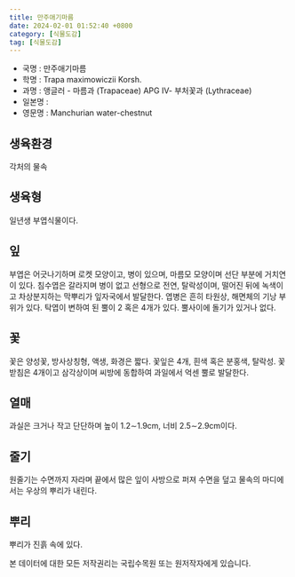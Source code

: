 ```yaml
---
title: 만주애기마름
date: 2024-02-01 01:52:40 +0800
category: [식물도감]
tag: [식물도감]
---
```




- 국명 : 만주애기마름
- 학명 : Trapa maximowiczii Korsh.
- 과명 : 앵글러 - 마름과 (Trapaceae) APG Ⅳ- 부처꽃과 (Lythraceae)
- 일본명 : 
- 영문명 : Manchurian water-chestnut


## 생육환경
각처의 물속
## 생육형
일년생 부엽식물이다.
## 잎
부엽은 어긋나기하며 로켓 모양이고, 병이 있으며, 마름모 모양이며 선단 부분에 거치연이 있다. 침수엽은 갈라지며 병이 없고 선형으로 전연, 탈락성이며, 떨어진 뒤에 녹색이고 차상분지하는 막뿌리가 잎자국에서 발달한다. 엽병은 흔히 타원상, 해면체의 기낭 부위가 있다. 탁엽이 변하여 된 뿔이 2 혹은 4개가 있다. 뿔사이에 돌기가 있거나 없다.
## 꽃
꽃은 양성꽃, 방사상칭형, 액생, 화경은 짧다. 꽃잎은 4개, 흰색 혹은 분홍색, 탈락성. 꽃받침은 4개이고 삼각상이며 씨방에 동합하여 과일에서 억센 뿔로 발달한다.
## 열매
과실은 크거나 작고 단단하며 높이 1.2∼1.9cm, 너비 2.5∼2.9cm이다. 
## 줄기
원줄기는 수면까지 자라며 끝에서 많은 잎이 사방으로 퍼져 수면을 덮고 물속의 마디에서는 우상의 뿌리가 내린다. 
## 뿌리
뿌리가 진흙 속에 있다.






본 데이터에 대한 모든 저작권리는 국립수목원 또는 원저작자에게 있습니다.
